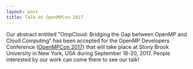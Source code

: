 ```yaml
---
layout: post
title: Talk at OpenMPCon 2017
---
```


Our abstract entitled "OmpCloud: Bridging the Gap between OpenMP and Cloud Computing" has been accepted for the OpenMP Developers Conference ([OpenMPCon 2017](https://you.stonybrook.edu/iwomp2017/openmpcon/)) that will take place at Stony Brook University in New York, USA during September 18-20, 2017. People interested by our work can come there to see our talk!
